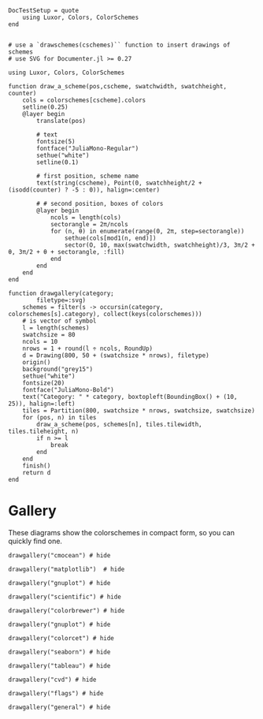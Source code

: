 ```@meta
DocTestSetup = quote
    using Luxor, Colors, ColorSchemes
end
```

```@setup drawgallery

# use a `drawschemes(cschemes)`` function to insert drawings of schemes
# use SVG for Documenter.jl >= 0.27

using Luxor, Colors, ColorSchemes

function draw_a_scheme(pos,cscheme, swatchwidth, swatchheight, counter)
    cols = colorschemes[cscheme].colors
    setline(0.25)
    @layer begin
        translate(pos)

        # text
        fontsize(5)
        fontface("JuliaMono-Regular")
        sethue("white")
        setline(0.1)

        # first position, scheme name
        text(string(cscheme), Point(0, swatchheight/2 + (isodd(counter) ? -5 : 0)), halign=:center)

        # # second position, boxes of colors
        @layer begin
            ncols = length(cols)
            sectorangle = 2π/ncols
            for (n, θ) in enumerate(range(0, 2π, step=sectorangle))
                sethue(cols[mod1(n, end)])
                sector(O, 10, max(swatchwidth, swatchheight)/3, 3π/2 + θ, 3π/2 + θ + sectorangle, :fill)
            end
        end
    end
end

function drawgallery(category;
        filetype=:svg)
    schemes = filter(s -> occursin(category, colorschemes[s].category), collect(keys(colorschemes)))
    # is vector of symbol
    l = length(schemes)
    swatchsize = 80
    ncols = 10
    nrows = 1 + round(l ÷ ncols, RoundUp)
    d = Drawing(800, 50 + (swatchsize * nrows), filetype)
    origin()
    background("grey15")
    sethue("white")
    fontsize(20)
    fontface("JuliaMono-Bold")
    text("Category: " * category, boxtopleft(BoundingBox() + (10, 25)), halign=:left)
    tiles = Partition(800, swatchsize * nrows, swatchsize, swatchsize)
    for (pos, n) in tiles
        draw_a_scheme(pos, schemes[n], tiles.tilewidth, tiles.tileheight, n)
        if n >= l
            break
        end
    end
    finish()
    return d
end

```

# Gallery

These diagrams show the colorschemes in compact form, so you can quickly find one.

```@example drawgallery
drawgallery("cmocean") # hide
```

```@example drawgallery
drawgallery("matplotlib")  # hide
```

```@example drawgallery
drawgallery("gnuplot") # hide
```

```@example drawgallery
drawgallery("scientific") # hide
```

```@example drawgallery
drawgallery("colorbrewer") # hide
```

```@example drawgallery
drawgallery("gnuplot") # hide
```

```@example drawgallery
drawgallery("colorcet") # hide
```

```@example drawgallery
drawgallery("seaborn") # hide
```

```@example drawgallery
drawgallery("tableau") # hide
```

```@example drawgallery
drawgallery("cvd") # hide
```

```@example drawgallery
drawgallery("flags") # hide
```

```@example drawgallery
drawgallery("general") # hide
```
